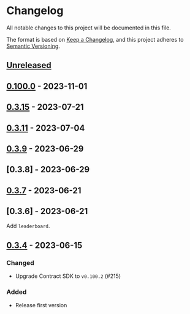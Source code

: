 # Changelog

All notable changes to this project will be documented in this file.

The format is based on [Keep a Changelog](https://keepachangelog.com/en/1.0.0/),
and this project adheres to [Semantic Versioning](https://semver.org/spec/v2.0.0.html).

## [Unreleased]

## [0.100.0] - 2023-11-01

## [0.3.15] - 2023-07-21

## [0.3.11] - 2023-07-04

## [0.3.9] - 2023-06-29

## [0.3.8] - 2023-06-29

## [0.3.7] - 2023-06-21

## [0.3.6] - 2023-06-21

Add `leaderboard`.

## [0.3.4] - 2023-06-15

### Changed

- Upgrade Contract SDK to `v0.100.2` (#215)

### Added

- Release first version

[unreleased]: https://github.com/subquery/network-clients/compare/v0.100.0...HEAD
[0.100.0]: https://github.com/subquery/network-clients/compare/v0.3.15...v0.100.0
[0.3.15]: https://github.com/subquery/network-clients/compare/v0.3.13...v0.3.15
[0.3.13]: https://github.com/subquery/network-clients/compare/v0.3.11...v0.3.13
[0.3.11]: https://github.com/subquery/network-clients/compare/v0.3.9...v0.3.11
[0.3.9]: https://github.com/subquery/network-clients/compare/v0.3.7...v0.3.9
[0.3.7]: https://github.com/subquery/network-clients/compare/v0.3.4...v0.3.7
[0.3.4]: https://github.com/subquery/network-clients/compare/v0.2.0...v0.3.4
